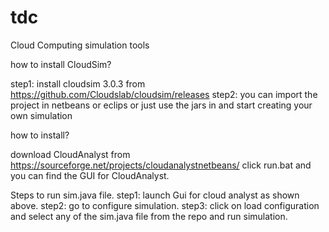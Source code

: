 # tdc
Cloud  Computing  simulation  tools

how to install CloudSim?

step1: install cloudsim 3.0.3 from https://github.com/Cloudslab/cloudsim/releases
step2: you can import the project in netbeans or eclips or just use the jars in and start creating your own simulation

how to install?

download CloudAnalyst from https://sourceforge.net/projects/cloudanalystnetbeans/
click run.bat and you can find the GUI for CloudAnalyst.

Steps to run sim.java file.
step1: launch Gui for cloud analyst as shown above.
step2: go to configure simulation.
step3: click on load configuration and select any of the sim.java file from the repo and run simulation.
